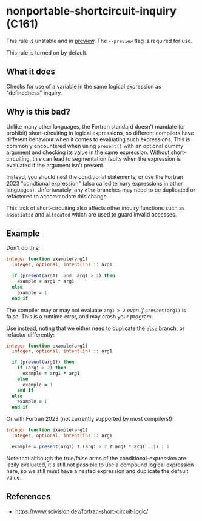 # nonportable-shortcircuit-inquiry (C161)
This rule is unstable and in [preview](../preview.md). The `--preview` flag is required for use.

This rule is turned on by default.

## What it does
Checks for use of a variable in the same logical expression as "definedness" inquiry.

## Why is this bad?
Unlike many other languages, the Fortran standard doesn't mandate (or prohibit)
short-circuiting in logical expressions, so different compilers have different
behaviour when it comes to evaluating such expressions. This is commonly encountered
when using `present()` with an optional dummy argument and checking its value in the
same expression. Without short-circuiting, this can lead to segmentation faults when
the expression is evaluated if the argument isn't present.

Instead, you should nest the conditional statements, or use the Fortran 2023
"condtional expression" (also called ternary expressions in other
languages). Unfortunately, any `else` branches may need to be duplicated or
refactored to accommodate this change.

This lack of short-circuiting also affects other inquiry functions such as
`associated` and `allocated` which are used to guard invalid accesses.

## Example
Don't do this:
```f90
integer function example(arg1)
  integer, optional, intent(in) :: arg1

  if (present(arg1) .and. arg1 > 2) then
    example = arg1 * arg1
  else
    example = 1
  end if
```
The compiler may or may not evaluate `arg1 > 2` _even if_ `present(arg1)` is
false. This is a runtime error, and may crash your program.

Use instead, noting that we either need to duplicate the `else` branch, or refactor
differently:
```f90
integer function example(arg1)
  integer, optional, intent(in) :: arg1

  if (present(arg1)) then
    if (arg1 > 2) then
      example = arg1 * arg1
    else
      example = 1
    end if
  else
    example = 1
  end if
```

Or with Fortran 2023 (not currently supported by most compilers!):
```f90
integer function example(arg1)
  integer, optional, intent(in) :: arg1

  example = present(arg1) ? (arg1 > 2 ? arg1 * arg1 : 1) : 1
```
Note that although the true/false arms of the conditional-expression are lazily
evaluated, it's still not possible to use a compound logical expression here, so we
still must have a nested expression and duplicate the default value.

## References
- <https://www.scivision.dev/fortran-short-circuit-logic/>
